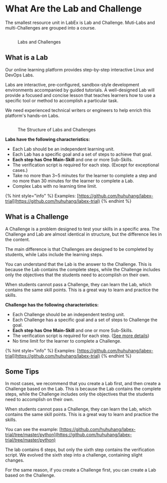 # What Are the Lab and Challenge

The smallest resource unit in LabEx is Lab and Challenge. Muti-Labs and multi-Challenges are grouped into a course.

<figure><img src="../.gitbook/assets/LabEx Planning@2x (2).png" alt=""><figcaption><p>Labs and Challenges</p></figcaption></figure>

## What is a Lab

Our online learning platform provides step-by-step interactive Linux and DevOps Labs.

Labs are interactive, pre-configured, sandbox-style development environments accompanied by guided tutorials. A well-designed Lab will provide a focused and concise lesson that teaches learners how to use a specific tool or method to accomplish a particular task.

We need experienced technical writers or engineers to help enrich this platform's hands-on Labs.

<figure><img src="../.gitbook/assets/LabEx Planning@2x (1).png" alt=""><figcaption><p>The Structure of Labs and Challenges</p></figcaption></figure>

**Labs have the following characteristics:**

- Each Lab should be an independent learning unit.
- Each Lab has a specific goal and a set of steps to achieve that goal.
- **Each step has One Main-Skill** and one or more Sub-Skills.
- The verification script is required for each step. (Except for exceptional cases.)
- Take no more than 3\~5 minutes for the learner to complete a step and no more than 30 minutes for the learner to complete a Lab.
- Complex Labs with no learning time limit.

{% hint style="info" %}
Examples: [https://github.com/huhuhang/labex-trial](https://github.com/huhuhang/labex-trial)
{% endhint %}

## What is a Challenge

A Challenge is a problem designed to test your skills in a specific area. The Challenge and Lab are almost identical in structure, but the difference lies in the content.

The main difference is that Challenges are designed to be completed by students, while Labs include the learning steps.

You can understand that the Lab is the answer to the Challenge. This is because the Lab contains the complete steps, while the Challenge includes only the objectives that the students need to accomplish on their own.

When students cannot pass a Challenge, they can learn the Lab, which contains the same skill points. This is a great way to learn and practice the skills.

**Challenge has the following characteristics:**

- Each Challenge should be an independent testing unit.
- Each Challenge has a specific goal and a set of steps to Challenge the goal.
- **Each step has One Main-Skill** and one or more Sub-Skills.
- The verification script is required for each step. ([See more details](how-to-start.md#verify-script))&#x20;
- No time limit for the learner to complete a Challenge.

{% hint style="info" %}
Examples: [https://github.com/huhuhang/labex-trial](https://github.com/huhuhang/labex-trial)
{% endhint %}

## Some Tips

In most cases, we recommend that you create a Lab first, and then create a Challenge based on the Lab. This is because the Lab contains the complete steps, while the Challenge includes only the objectives that the students need to accomplish on their own.

When students cannot pass a Challenge, they can learn the Lab, which contains the same skill points. This is a great way to learn and practice the skills.

You can see the example: [https://github.com/huhuhang/labex-trial/tree/master/python](https://github.com/huhuhang/labex-trial/tree/master/python)

The lab contains 6 steps, but only the sixth step contains the verification script. We evolved the sixth step into a challenge, containing slight changes.

For the same reason, if you create a Challenge first, you can create a Lab based on the Challenge.

